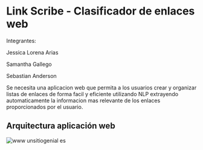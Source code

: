 # Link Scribe - Clasificador de enlaces web

Integrantes:

Jessica Lorena Arias

Samantha Gallego

Sebastian Anderson


Se necesita una aplicacion web que permita a los usuarios crear y organizar listas de enlaces de forma facil y eficiente utilizando NLP extrayendo automaticamente la informacion mas relevante de los enlaces proporcionados por el usuario.

## Arquitectura aplicación web

![www unsitiogenial es](https://user-images.githubusercontent.com/129145220/228405603-733d0abf-da5e-4bec-90ff-fc8ed903b0e3.jpg)
